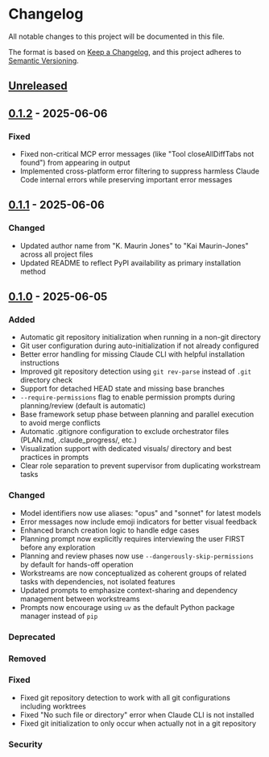 # Changelog

All notable changes to this project will be documented in this file.

The format is based on [Keep a Changelog](https://keepachangelog.com/en/1.0.0/),
and this project adheres to [Semantic Versioning](https://semver.org/spec/v2.0.0.html).

## [Unreleased]

## [0.1.2] - 2025-06-06

### Fixed
- Fixed non-critical MCP error messages (like "Tool closeAllDiffTabs not found") from appearing in output
- Implemented cross-platform error filtering to suppress harmless Claude Code internal errors while preserving important error messages

## [0.1.1] - 2025-06-06

### Changed
- Updated author name from "K. Maurin Jones" to "Kai Maurin-Jones" across all project files
- Updated README to reflect PyPI availability as primary installation method

## [0.1.0] - 2025-06-05

### Added
- Automatic git repository initialization when running in a non-git directory
- Git user configuration during auto-initialization if not already configured
- Better error handling for missing Claude CLI with helpful installation instructions
- Improved git repository detection using `git rev-parse` instead of `.git` directory check
- Support for detached HEAD state and missing base branches
- `--require-permissions` flag to enable permission prompts during planning/review (default is automatic)
- Base framework setup phase between planning and parallel execution to avoid merge conflicts
- Automatic .gitignore configuration to exclude orchestrator files (PLAN.md, .claude_progress/, etc.)
- Visualization support with dedicated visuals/ directory and best practices in prompts
- Clear role separation to prevent supervisor from duplicating workstream tasks

### Changed
- Model identifiers now use aliases: "opus" and "sonnet" for latest models
- Error messages now include emoji indicators for better visual feedback
- Enhanced branch creation logic to handle edge cases
- Planning prompt now explicitly requires interviewing the user FIRST before any exploration
- Planning and review phases now use `--dangerously-skip-permissions` by default for hands-off operation
- Workstreams are now conceptualized as coherent groups of related tasks with dependencies, not isolated features
- Updated prompts to emphasize context-sharing and dependency management between workstreams
- Prompts now encourage using `uv` as the default Python package manager instead of `pip`

### Deprecated

### Removed

### Fixed
- Fixed git repository detection to work with all git configurations including worktrees
- Fixed "No such file or directory" error when Claude CLI is not installed
- Fixed git initialization to only occur when actually not in a git repository

### Security

[unreleased]: https://github.com/kmaurinjones/claude-orchestrator/compare/v0.1.2...HEAD
[0.1.2]: https://github.com/kmaurinjones/claude-orchestrator/compare/v0.1.1...v0.1.2
[0.1.1]: https://github.com/kmaurinjones/claude-orchestrator/compare/v0.1.0...v0.1.1
[0.1.0]: https://github.com/kmaurinjones/claude-orchestrator/releases/tag/v0.1.0